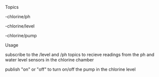 Topics

-chlorine/ph

-chlorine/level

-chlorine/pump

Usage

subscribe to the /level and /ph topics to recieve readings from the ph and water level sensors in the chlorine chamber

publish "on" or "off" to turn on/off the pump in the chlorine level

